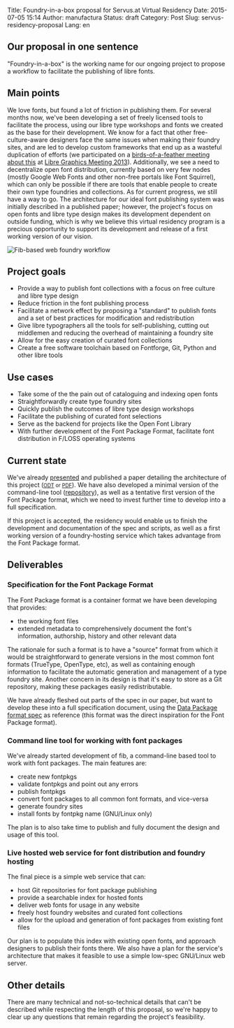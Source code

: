 Title: Foundry-in-a-box proposal for Servus.at Virtual Residency
Date: 2015-07-05 15:14
Author: manufactura
Status: draft
Category: Post
Slug: servus-residency-proposal
Lang: en

Our proposal in one sentence
------------------------

"Foundry-in-a-box" is the working name for our ongoing project to propose a
workflow to facilitate the publishing of libre fonts.


Main points
-----------

We love fonts, but found a lot of friction in publishing them. For several
months now, we've been developing a set of freely licensed tools to facilitate
the process, using our libre type workshops and fonts we created as the base
for their development. We know for a fact that other free-culture-aware
designers face the same issues when making their foundry sites, and are led to
develop custom frameworks that end up as a wasteful duplication of efforts (we
participated on a [birds-of-a-feather meeting about
this](http://titanpad.com/lgm13-typography) at [Libre Graphics Meeting
2013](http://libregraphicsmeeting.org/2013/)).  Additionally, we see a need to
decentralize open font distribution, currently based on very few nodes (mostly
Google Web Fonts and other non-free portals like Font Squirrel), which can only
be possible if there are tools that enable people to create their own type
foundries and collections.  As for current progress, we still have a way to go.
The architecture for our ideal font publishing system was initially described
in a published paper; however, the project's focus on open fonts and libre type
design makes its development dependent on outside funding, which is why we
believe this virtual residency program is a precious opportunity to support its
development and release of a first working version of our vision.


![](http://media.manufacturaindependente.org/fib-workflow.png "Fib-based web foundry workflow")


Project goals
-------------

* Provide a way to publish font collections with a focus on free culture and
  libre type design
* Reduce friction in the font publishing process
* Facilitate a network effect by proposing a "standard" to publish fonts and a
  set of best practices for modification and redistribution
* Give libre typographers all the tools for self-publishing, cutting out
  middlemen and reducing the overhead of maintaining a foundry site
* Allow for the easy creation of curated font collections
* Create a free software toolchain based on Fontforge, Git, Python and
  other libre tools


Use cases
---------

* Take some of the the pain out of cataloguing and indexing open fonts
* Straightforwardly create type foundry sites
* Quickly publish the outcomes of libre type design workshops
* Facilitate the publishing of curated font selections
* Serve as the backend for projects like the Open Font Library
* With further development of the Font Package Format, facilitate font
  distribution in F/LOSS operating systems


Current state
-------------

We've already [presented](http://web.ipca.pt/5et/painel4_pt.html#p4_ana) and
published a paper detailing the architecture of this project
(<small>[ODT](http://media.manufacturaindependente.org/files/foundry-in-a-box_5et.odt
"Foundry-in-a-box paper, 192Kb") or
[PDF](http://media.manufacturaindependente.org/files/foundry-in-a-box_5et.pdf
"Foundry-in-a-box paper, 585Kb")</small>).  We have also
developed a minimal version of the command-line tool
([repository](https://gitlab.com/manufacturaind/fib)), as well as a tentative
first version of the Font Package format, which we need to invest
further time to develop into a full specification.

If this project is accepted, the residency would enable us to finish the
development and documentation of the spec and scripts, as well as a first
working version of a foundry-hosting service which takes advantage from the
Font Package format.


Deliverables
------------

### Specification for the Font Package Format

The Font Package format is a container format we have been developing that provides:

* the working font files
* extended metadata to comprehensively document the font's information,
  authorship, history and other relevant data

The rationale for such a format is to have a "source" format from which it
would be straightforward to generate versions in the most common font formats
(TrueType, OpenType, etc), as well as containing enough information to
facilitate the automatic generation and management of a type foundry site.
Another concern in its design is that it's easy to store as a Git repository,
making these packages easily redistributable.

We have already fleshed out parts of the spec in our paper, but want to develop
these into a full specification document, using the [Data Package format
spec](http://data.okfn.org/doc/data-package) as reference (this format was the
direct inspiration for the Font Package format).

### Command line tool for working with font packages

We've already started development of fib, a command-line based tool to work
with font packages. The main features are:

* create new fontpkgs
* validate fontpkgs and point out any errors
* publish fontpkgs
* convert font packages to all common font formats, and vice-versa
* generate foundry sites
* install fonts by fontpkg name (GNU/Linux only)

The plan is to also take time to publish and fully document the design and
usage of this tool.

### Live hosted web service for font distribution and foundry hosting

The final piece is a simple web service that can:

* host Git repositories for font package publishing
* provide a searchable index for hosted fonts
* deliver web fonts for usage in any website
* freely host foundry websites and curated font collections
* allow for the upload and generation of font packages from existing font files

Our plan is to populate this index with existing open fonts, and approach
designers to publish their fonts there. We also have a plan for the service's
architecture that makes it feasible to use a simple low-spec GNU/Linux web
server.


Other details
-----------

There are many technical and not-so-technical details that can't be described
while respecting the length of this proposal, so we're happy to clear up any
questions that remain regarding the project's feasibility.

